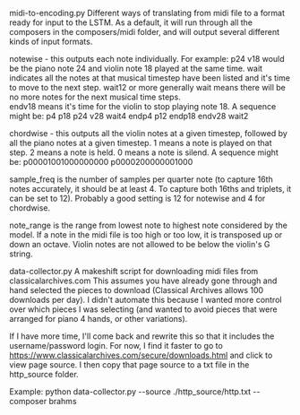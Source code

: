 midi-to-encoding.py
Different ways of translating from midi file to a format ready for input to the LSTM. As a default, it will run through all the composers in the composers/midi folder, and will output several different kinds of input formats.  

notewise - this outputs each note individually. For example: p24 v18 would be the piano note 24 and violin note 18 played at the same time.
wait indicates all the notes at that musical timestep have been listed and it's time to move to the next step.  wait12 or more generally wait<x> means there will be no more notes for the next <x> musical time steps.  
endv18 means it's time for the violin to stop playing note 18.  A sequence might be: p4 p18 p24 v28 wait4 endp4 p12 endp18 endv28 wait2
    
chordwise - this outputs all the violin notes at a given timestep, followed by all the piano notes at a given timestep. 1 means a note is played on that step. 2 means a note is held. 0 means a note is silend. A sequence might be: p00001001000000000 p0000200000001000

sample_freq is the number of samples per quarter note (to capture 16th notes accurately, it should be at least 4. To capture both 16ths and triplets, it can be set to 12).  Probably a good setting is 12 for notewise and 4 for chordwise.

note_range is the range from lowest note to highest note considered by the model. If a note in the midi file is too high or too low, it is transposed up or down an octave.  Violin notes are not allowed to be below the violin's G string.

data-collector.py
A makeshift script for downloading midi files from classicalarchives.com
This assumes you have already gone through and hand selected the pieces to download (Classical Archives allows 100 downloads per day).  I didn't automate this because I wanted more control over which pieces I was selecting (and wanted to avoid pieces that were arranged for piano 4 hands, or other variations).  

If I have more time, I'll come back and rewrite this so that it includes the username/password login.  For now, I find it faster to go to https://www.classicalarchives.com/secure/downloads.html and click to view page source. I then copy that page source to a txt file in the http_source folder.

Example:
python data-collector.py --source ./http_source/http.txt --composer brahms


